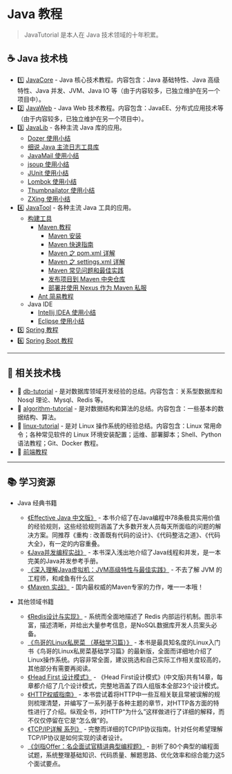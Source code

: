 # Java 教程

> JavaTutorial 是本人在 Java 技术领域的十年积累。

## :coffee: Java 技术栈

- :one: [JavaCore](https://dunwu.github.io/javacore/) - Java 核心技术教程。内容包含：Java 基础特性、Java 高级特性、Java 并发、JVM、Java IO 等（由于内容较多，已独立维护在另一个项目中）。
- :two: [JavaWeb](https://github.com/dunwu/javaweb) - Java Web 技术教程。内容包含：JavaEE、分布式应用技术等（由于内容较多，已独立维护在另一个项目中）。
- :three: [JavaLib](docs/javalib/README.md) - 各种主流 Java 库的应用。
  - [Dozer 使用小结](docs/javalib/dozer.md)
  - [细说 Java 主流日志工具库](https://github.com/dunwu/notes/blob/master/编程语言/Java/javastack/javalib/java-log.md)
  - [JavaMail 使用小结](docs/javalib/javamail.md)
  - [jsoup 使用小结](docs/javalib/jsoup.md)
  - [JUnit 使用小结](docs/javalib/junit.md)
  - [Lombok 使用小结](docs/javalib/lombok.md)
  - [Thumbnailator 使用小结](docs/javalib/thumbnailator.md)
  - [ZXing 使用小结](docs/javalib/zxing.md)
- :four: [JavaTool](docs/javatool/README.md) - 各种主流 Java 工具的应用。
  - [构建工具](docs/javatool/build/README.md)
    - [Maven 教程](docs/javatool/build/maven/README.md)
      - [Maven 安装](docs/javatool/build/maven/maven-install.md)
      - [Maven 快速指南](docs/javatool/build/maven/maven-quickstart.md)
      - [Maven 之 pom.xml 详解](docs/javatool/build/maven/maven-pom.md)
      - [Maven 之 settings.xml 详解](docs/javatool/build/maven/maven-settings.md)
      - [Maven 常见问题和最佳实践](docs/javatool/build/maven/maven-action.md)
      - [发布项目到 Maven 中央仓库](docs/javatool/build/maven/maven-deploy.md)
      - [部署并使用 Nexus 作为 Maven 私服](docs/javatool/build/maven/nexus.md)
    - [Ant 简易教程](docs/javatool/build/ant.md)
  - Java IDE
    - [Intellij IDEA 使用小结](docs/javatool/ide/intellij.md)
    - [Eclipse 使用小结](docs/javatool/ide/eclipse.md)
- :five: [Spring 教程](https://dunwu.gitbooks.io/spring-tutorial/)
- :six: [Spring Boot 教程](https://dunwu.github.io/spring-boot-tutorial/)

---

## :rocket: 相关技术栈

- :1234: [db-tutorial](https://dunwu.github.io/db-tutorial/) - 是对数据库领域开发经验的总结。内容包含：关系型数据库和 Nosql 理论、Mysql、Redis 等。
- :dart: [algorithm-tutorial](https://dunwu.github.io/algorithm-tutorial/) - 是对数据结构和算法的总结。内容包含：一些基本的数据结构、算法。
- :penguin: [linux-tutorial](https://github.com/dunwu/linux-tutorial) - 是对 Linux 操作系统的经验总结。内容包含：Linux 常用命令；各种常见软件的 Linux 环境安装配置；运维、部署脚本；Shell、Python 语法教程；Git、Docker 教程。
- :art: [前端教程](https://github.com/dunwu/frontend-tutorial)

---

## :books: 学习资源

- Java 经典书籍
  - [《Effective Java 中文版》](https://union-click.jd.com/jdc?d=S003h8) - 本书介绍了在Java编程中78条极具实用价值的经验规则，这些经验规则涵盖了大多数开发人员每天所面临的问题的解决方案。同推荐《重构 : 改善既有代码的设计》、《代码整洁之道》、《代码大全》，有一定的内容重叠。
  - [《Java并发编程实战》](https://union-click.jd.com/jdc?d=x2yrwq) - 本书深入浅出地介绍了Java线程和并发，是一本完美的Java并发参考手册。
  - [《深入理解Java虚拟机：JVM高级特性与最佳实践》](https://union-click.jd.com/jdc?d=Wa6dWb) - 不去了解 JVM 的工程师，和咸鱼有什么区
  - [《Maven 实战》](https://union-click.jd.com/jdc?d=hNj9Lu) - 国内最权威的Maven专家的力作，唯一一本哦！

- 其他领域书籍
  - [《Redis设计与实现》](https://union-click.jd.com/jdc?d=6L6sMX) - 系统而全面地描述了 Redis 内部运行机制。图示丰富，描述清晰，并给出大量参考信息，是NoSQL数据库开发人员案头必备。
  - [《鸟哥的Linux私房菜 （基础学习篇）》](https://union-click.jd.com/jdc?d=yB7dwu) - 本书是最具知名度的Linux入门书《鸟哥的Linux私房菜基础学习篇》的最新版，全面而详细地介绍了Linux操作系统。内容非常全面，建议挑选和自己实际工作相关度较高的，其他部分有需要再阅读。
  - [《Head First 设计模式》](https://union-click.jd.com/jdc?d=HYyuyM) - 《Head First设计模式》(中文版)共有14章，每章都介绍了几个设计模式，完整地涵盖了四人组版本全部23个设计模式。
  - [《HTTP权威指南》](https://union-click.jd.com/jdc?d=TgCRBb) - 本书尝试着将HTTP中一些互相关联且常被误解的规则梳理清楚，并编写了一系列基于各种主题的章节，对HTTP各方面的特性进行了介绍。纵观全书，对HTTP“为什么”这样做进行了详细的解释，而不仅仅停留在它是“怎么做”的。
  - [《TCP/IP详解 系列》](https://union-click.jd.com/jdc?d=5uHlXS) - 完整而详细的TCP/IP协议指南。针对任何希望理解TCP/IP协议是如何实现的读者设计。
  - [《剑指Offer：名企面试官精讲典型编程题》](https://union-click.jd.com/jdc?d=wnrKQh) - 剖析了80个典型的编程面试题，系统整理基础知识、代码质量、解题思路、优化效率和综合能力这5个面试要点。
